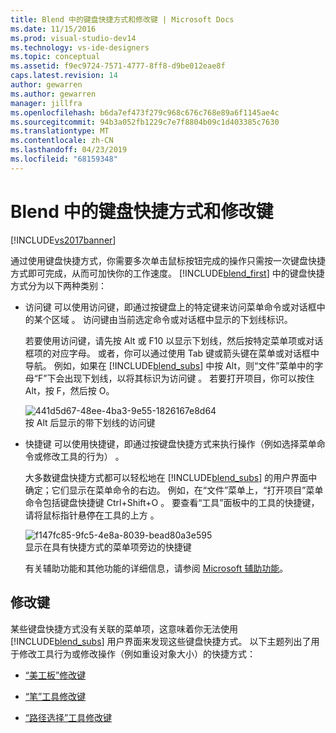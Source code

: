 ```yaml
---
title: Blend 中的键盘快捷方式和修改键 | Microsoft Docs
ms.date: 11/15/2016
ms.prod: visual-studio-dev14
ms.technology: vs-ide-designers
ms.topic: conceptual
ms.assetid: f9ec9724-7571-4777-8ff8-d9be012eae8f
caps.latest.revision: 14
author: gewarren
ms.author: gewarren
manager: jillfra
ms.openlocfilehash: b6da7ef473f279c968c676c768e89a6f1145ae4c
ms.sourcegitcommit: 94b3a052fb1229c7e7f8804b09c1d403385c7630
ms.translationtype: MT
ms.contentlocale: zh-CN
ms.lasthandoff: 04/23/2019
ms.locfileid: "68159348"
---
```

# <a name="keyboard-shortcuts-and-modifier-keys-in-blend"></a>Blend 中的键盘快捷方式和修改键
[!INCLUDE[vs2017banner](../includes/vs2017banner.md)]

通过使用键盘快捷方式，你需要多次单击鼠标按钮完成的操作只需按一次键盘快捷方式即可完成，从而可加快你的工作速度。 [!INCLUDE[blend_first](../includes/blend-first-md.md)] 中的键盘快捷方式分为以下两种类别：  
  
- 访问键 可以使用访问键，即通过按键盘上的特定键来访问菜单命令或对话框中的某个区域  。 访问键由当前选定命令或对话框中显示的下划线标识。  
  
   若要使用访问键，请先按 Alt 或 F10 以显示下划线，然后按特定菜单项或对话框项的对应字母。 或者，你可以通过使用 Tab 键或箭头键在菜单或对话框中导航。 例如，如果在 [!INCLUDE[blend_subs](../includes/blend-subs-md.md)] 中按 Alt，则“文件”菜单中的字母“F”下会出现下划线，以将其标识为访问键   。 若要打开项目，你可以按住 Alt，按 F，然后按 O。  
  
   ![](../designers/media/441d5d67-48ee-4ba3-9e55-1826167e8d64.png "441d5d67-48ee-4ba3-9e55-1826167e8d64")  
  按 Alt 后显示的带下划线的访问键  
  
- 快捷键 可以使用快捷键，即通过按键盘快捷方式来执行操作（例如选择菜单命令或修改工具的行为）  。  
  
   大多数键盘快捷方式都可以轻松地在 [!INCLUDE[blend_subs](../includes/blend-subs-md.md)] 的用户界面中确定；它们显示在菜单命令的右边。 例如，在“文件”菜单上，“打开项目”菜单命令包括键盘快捷键 Ctrl+Shift+O   。 要查看“工具”面板中的工具的快捷键，请将鼠标指针悬停在工具的上方  。  
  
   ![](../designers/media/f147fc85-9fc5-4e8a-8039-bead80a3e595.png "f147fc85-9fc5-4e8a-8039-bead80a3e595")  
  显示在具有快捷方式的菜单项旁边的快捷键  
  
  有关辅助功能和其他功能的详细信息，请参阅 [Microsoft 辅助功能](http://go.microsoft.com/fwlink/?LinkId=75069)。  
  
## <a name="modifier-keys"></a>修改键  
 某些键盘快捷方式没有关联的菜单项，这意味着你无法使用 [!INCLUDE[blend_subs](../includes/blend-subs-md.md)] 用户界面来发现这些键盘快捷方式。 以下主题列出了用于修改工具行为或修改操作（例如重设对象大小）的快捷方式：  
  
- [“美工板”修改键](../designers/artboard-modifier-keys-in-blend.md)  
  
- [“笔”工具修改键](../designers/pen-tool-modifier-keys-in-blend.md)  
  
- [“路径选择”工具修改键](../designers/direct-selection-tool-modifier-keys-in-blend.md)
